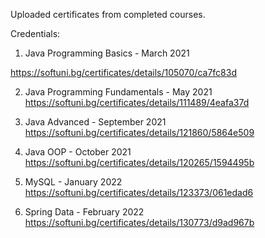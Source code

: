 Uploaded certificates from completed courses.

Credentials:

1. Java Programming Basics - March 2021

https://softuni.bg/certificates/details/105070/ca7fc83d

2. Java Programming Fundamentals - May 2021
https://softuni.bg/certificates/details/111489/4eafa37d

3. Java Advanced - September 2021
https://softuni.bg/certificates/details/121860/5864e509

4. Java OOP - October 2021
https://softuni.bg/certificates/details/120265/1594495b

5. MySQL - January 2022
https://softuni.bg/certificates/details/123373/061edad6

6. Spring Data - February 2022
https://softuni.bg/certificates/details/130773/d9ad967b
